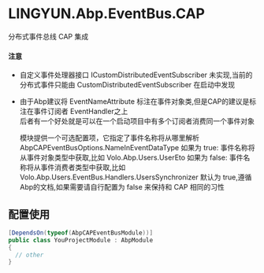 # LINGYUN.Abp.EventBus.CAP

分布式事件总线 CAP 集成

#### 注意

* 自定义事件处理器接口 ICustomDistributedEventSubscriber 未实现,当前的分布式事件只能由 CustomDistributedEventSubscriber 在启动中发现  

* 由于Abp建议将 EventNameAttribute 标注在事件对象类,但是CAP的建议是标注在事件订阅者 EventHandler之上  
  后者有一个好处就是可以在一个启动项目中有多个订阅者消费同一个事件对象  

  模块提供一个可选配置项，它指定了事件名称将从哪里解析 AbpCAPEventBusOptions.NameInEventDataType
  如果为 true:		事件名称将从事件对象类型中获取,比如 Volo.Abp.Users.UserEto
  如果为 false:		事件名称将从事件消费者类型中获取,比如 Volo.Abp.Users.EventBus.Handlers.UsersSynchronizer
  默认为 true,遵循Abp的文档,如果需要请自行配置为 false 来保持和 CAP 相同的习性

## 配置使用

```csharp
[DependsOn(typeof(AbpCAPEventBusModule))]
public class YouProjectModule : AbpModule
{
  // other
}
